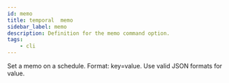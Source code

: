 ```yaml
---
id: memo
title: temporal  memo
sidebar_label: memo
description: Definition for the memo command option.
tags:
	- cli
---
```


 Set a memo on a schedule. Format: key=value. Use valid JSON formats for value.

